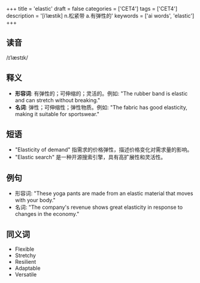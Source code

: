 +++
title = 'elastic'
draft = false
categories = ['CET4']
tags = ['CET4']
description = '[iˈlæstik] n.松紧带 a.有弹性的'
keywords = ['ai words', 'elastic']
+++

## 读音
/ɪˈlæstɪk/

## 释义
- **形容词**: 有弹性的；可伸缩的；灵活的。例如: "The rubber band is elastic and can stretch without breaking."
- **名词**: 弹性；可伸缩性；弹性物质。例如: "The fabric has good elasticity, making it suitable for sportswear."

## 短语
- "Elasticity of demand" 指需求的价格弹性，描述价格变化对需求量的影响。
- "Elastic search" 是一种开源搜索引擎，具有高扩展性和灵活性。

## 例句
- 形容词: "These yoga pants are made from an elastic material that moves with your body."
- 名词: "The company's revenue shows great elasticity in response to changes in the economy."

## 同义词
- Flexible
- Stretchy
- Resilient
- Adaptable
- Versatile
